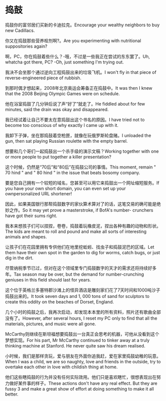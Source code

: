 # 捣鼓

<p><span class="chinese">捣鼓你的富邻居们买新的卡迪拉克。</span><span class="english">Encourage your wealthy neighbors to buy new Cadillacs.</span></p>

<p><span class="chinese">你又在捣鼓那些营养栓剂啊?。</span><span class="english">Are you experimenting with nutritional suppositories again?</span></p>

<p><span class="chinese">啊，PC，你在捣鼓着些什么？-哦，不过是一些我正在尝试的东东罢了。</span><span class="english">Uh, whatcha got there, PC? -Oh, just something I'm trying out.</span></p>

<p><span class="chinese">我决不会坐那个通过逆向工程捣鼓出来的垃圾飞机。</span><span class="english">I won't fly in that piece of reverse-engineered piece of rubbish.</span></p>

<p><span class="chinese">到那时偶才想起来，2008年北京奥运会筹备正在捣鼓中。</span><span class="english">It was then I knew that the 2008 Beijing Olympic Games were on schedule.</span></p>

<p><span class="chinese">他在浴室捣鼓了几分钟后说了声“好了”就走了。</span><span class="english">He fiddled about for few minutes, said the drain was okay and disappeared.</span></p>

<p><span class="chinese">我已经试着让自己不要太在意捣鼓出这个书名的原因。</span><span class="english">I have tried not to become too conscious of why exactly I came up with it.</span></p>

<p><span class="chinese">我卸下子弹，坐在那捣鼓着空枪匣，就像在玩俄罗斯轮盘赌。</span><span class="english">I unloaded the gun, then sat playing Russian roulette with the empty barrel.</span></p>

<p><span class="chinese">想要和几个哥们一起捣鼓出一个杀手级的演示文稿？</span><span class="english">Working together with one or more people to put together a killer presentation?</span></p>

<p><span class="chinese">这个时候，仍然是“70后”和“80后”在捣鼓公司的事情。</span><span class="english">This moment, remain " 70 hind " and " 80 hind " in the issue that beats bosomy company.</span></p>

<p><span class="chinese">要是您自己拥有一个较短的域名，您甚至可以用它来捣鼓出一个网址缩短服务。</span><span class="english">If you have your own short domain, you can even set up your ownpersonalized URL shortener!</span></p>

<p><span class="chinese">因此，如果美国银行那帮捣鼓数字的家伙算术算对了的话，这笔交易的确可能是绝妙之作。</span><span class="english">So it may yet prove a masterstroke, if BofA's number- crunchers have got their sums right.</span></p>

<p><span class="chinese">我本来想孩子们可以捏捏，卷卷，捣鼓着玩橡皮泥，捏出各种有趣的动物和形状。</span><span class="english">The kids are meant to roll and pound and make all sorts of interesting animals and shapes.</span></p>

<p><span class="chinese">让孩子们在花园里拥有专供他们在地里挖蚯蚓、找虫子和捣鼓泥巴的区域。</span><span class="english">Let them have their own spot in the garden to dig for worms, catch bugs, or just dig in the dirt.</span></p>

<p><span class="chinese">尽管纳税季节已过，但对在这个领域里专门捣鼓数字的天才的需求还将持续好多年。</span><span class="english">Tax season may be over, but the demand for number-crunching geniuses in this field should last for years.</span></p>

<p><span class="chinese">这个位于英格兰多塞特郡沙滩上的怪异酒店是雕刻家们花了7天时间和1000吨沙子捣鼓出来的。</span><span class="english">It took seven days and 1, 000 tons of sand for sculptors to create this oddity on the beaches of Dorset, England.</span></p>

<p><span class="chinese">几个小时的捣鼓之后，我再次启动，却发现本本里的所有资料，照片还有歌曲全部没有了。</span><span class="english">However, after several hours, I reset my PC only to find that all the materials, pictures, and music were all gone.</span></p>

<p><span class="chinese">McCarthy则继续在斯坦福想要捣鼓出一台真正会思考的机器，可他从没看到这个梦想实现。</span><span class="english">For his part, Mr McCarthy continued to tinker away at a truly thinking machine at Stanford. He never quite saw his dream realised.</span></p>

<p><span class="chinese">小时候，我们是那样贪玩，爱与朋友在外面你追我赶，爱在家里捣鼓幼稚的玩意。</span><span class="english">When I was a child, we are so naughty, love and friends in the outside, try to overtake each other in love with childish thing at home.</span></p>

<p><span class="chinese">他们这些瞎捣鼓的行为并没有任何实际效用。他们只是喜欢瞎忙，很想表现出在努力做好某件事的样子。</span><span class="english">These actions don't have any real effect. But they are fussy 3 and make a great show of effort at doing something to make it all better.</span></p>


